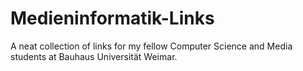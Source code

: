 # Medieninformatik-Links

A neat collection of links for my fellow Computer Science and Media
students at Bauhaus Universität Weimar.

